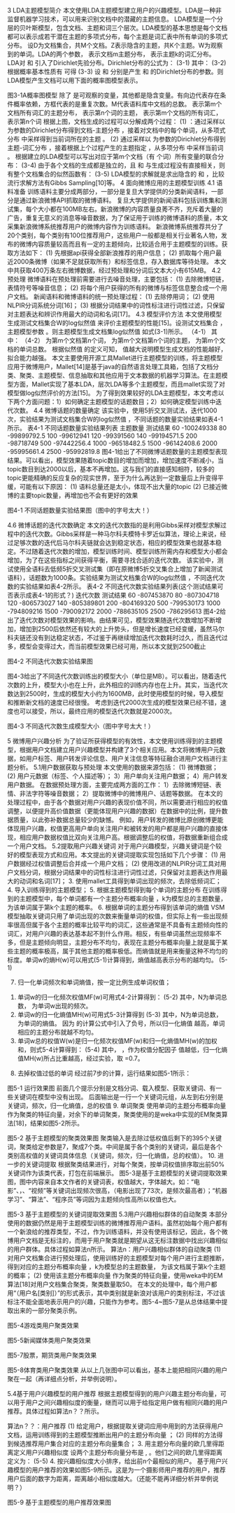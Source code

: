 3	LDA主题模型简介
本文使用LDA主题模型建立用户的兴趣模型。LDA是一种非监督机器学习技术，可以用来识别文档中的潜藏的主题信息。
LDA模型是一个分层的贝叶斯模型，包含文档、主题和词三个层次。LDA模型的基本思想是每个文档都可以表示成若干潜在主题的多项式分布，每个主题是词汇表中所有单词的多项式分布。
设D为文档集合，共M个文档。Z表示隐含的主题，共K个主题。W为观察到的单词。LDA的两个参数， 表示文档m主题分布， 表示主题k的词汇分布。
LDA对 和 引入了Dirichlet先验分布。Dirichlet分布的公式为：
	 	(3-1)
其中：
	 	(3-2)
根据概率基本性质有   可得
	 	(3-3)
设 和  分别是产生 和  的Dirichlet分布的参数。则LDA模型产生文档可以用下面的概率图模型表示。
 
图3-1A概率图模型
除了 是可观察的变量，其他都是隐含变量。有向边代表存在条件概率依赖，方框代表的是重复次数。M代表语料库中文档的总数。 表示第m个文档所有词汇的主题分布， 表示第n个词的主题， 表示第m个文档的所有词汇， 表示第n个词
根据上图，文档生成的过程可以分解成两个过程：
(1)  ：通过采样以 为参数的Dirichlet分布得到文档-主题分布 ，接着对文档中的每个单词，从多项式分布 中采样得到当前词所在的主题 。
(2)  通过采样以 为参数的Dirichlet分布得到主题-词汇分布 ，接着根据上个过程产生的主题指定 ，从多项分布 中采样当前词 。
根据建立的LDA模型可以写出对应于第m个文档（有 个词）所有变量的联合分布：
 	(3-4)
由于各个文档的生成都是独立的，且 和 与生成过程没有直接相关，则有整个文档集合的似然函数有：
	 	(3-5)
LDA模型的求解就是求出隐含的 和 ，比较流行求解方法有Gibbs Sampling[10]等。
4	面向微博应用的主题模型训练
4.1	语料准备
训练语料主要分成两部分，一部分是复旦大学提供的分类新闻语料，一部分是通过新浪微博API抓取的微博语料。
复旦大学提供的新闻语料包括训练集和测试集，每个大小都在100MB左右。新浪微博的内容质量良莠不齐，充斥着大量的广告，重复无意义的消息等噪音数据，为了保证用于训练的微博语料的质量，本文采集新浪微博系统推荐用户的微博内容作为训练语料。
新浪微博系统推荐共分了20个类别，每个类别有100位推荐用户，这些用户一般都是相关行业著名人物，发布的微博内容质量较高而且有一定的主题倾向，比较适合用于主题模型的训练。获取方法如下：
(1) 先根据api获得全部新浪推荐的用户信息；
(2) 抓取每个用户最近2000条微博（如果不足就获取所有）和标签信息，存入数据库等待处理。
本文中共获取400万条左右微博数据，经过预处理和分词后文本大小有615MB。
4.2	预处理
微博语料在预处理前需要进行去噪音处理，主要包括：
(1) 去除微博短链，表情符号等噪音信息；
(2) 将每个用户获得的所有的微博与标签信息整合成一个用户文档。
新闻语料和微博语料的统一预处理过程：
(1) 去除停用词；
(2) 使用NLPIR分词系统分词[16]；
(3) 根据分词结果中的词性标注进行词性过滤，只保留对主题表达和辨识作用最大的动词和名词[17]。
4.3	模型评价方法
本文使用模型生成测试文档集合W的log似然值 来评价主题模型的性能[15]。设测试文档集合 ， 主题模型参数 。则主题模型生成文档集log似然值 如式(3-1)所示。
	  	（4-1）
其中：
	 	（4-2）
 为第m个文档第n个词， 为第m个文档第n个词的主题， 为第m个文档的单词总数。 
根据似然值 的定义可知， 值越大说明模型生成文档的性能越好，拟合能力越强。
本文主要使用开源工具Mallet进行主题模型的训练，将主题模型应用于微博用户，Mallet[14]是基于java的自然语言处理工具箱，包括了文档分类、聚类、主题模型、信息抽取和其他应用于文本数据的机器学习算法。在主题模型方面，Mallet实现了基本LDA，层次LDA等多个主题模型，而且mallet实现了对模型做log似然评价的方法[15]。
为了得到效果较好的LDA主题模型，本文考虑以下两个方面问题：1）如何确定主题模型的话题数目；2）如何确定模型训练中迭代次数。
4.4	微博话题的数量确定
该实验中，使用5折交叉测试法，迭代1000次，实验结果为测试文档集合W的log似然值 ，不同话题的数量实验结果如表4-1所示。
表4-1 不同话题数量实验结果列表
主题数量	测试结果
60	-100249338
80	-99899792.5
100	-99612941
120	-99391560
140	-99194571.5
200	-98718749
500	-97442256.4
1000	-96518482.5
1500	-96142408.6
2000	-95995661.4
2500	-95992819.8
图4-1给出了不同微博话题数量的主题模型表现结果。可以看出，模型效果随着topic数目的增加而增加，增加速度不断减小，当topic数目到达2000以后，基本不再增加。这与我们的直接感知相符，较多的topic更能精确的反应复杂的现实世界，至于为什么再达到一定数量后上升变得平缓，可能有以下原因：
(1) 语料总量还是太小，体现不出大量的topic
(2) 已接近微博的主要topic数量，再增加也不会有更好的效果

 
图4-1 不同话题数量实验结果图（图中的字号太大！）


4.6	微博话题的迭代次数确定
本文的迭代次数指的是利用Gibbs采样对模型求解过程中的迭代次数。Gibbs采样是一种马尔科夫模特卡罗近似算法，理论上来说，经过足够次数的迭代后马尔科夫链就会达到稳定状态，相应的模型效果也就基本稳定。不过随着迭代次数的增加，模型训练时间、模型训练所需内存和模型大小都会增加，为了在这些指标之间获得平衡，需要寻找合适的迭代次数。
该实验中，测试使用全语料去低频5折交叉测试集（即在原微博5折交叉集合上增加了新闻测试语料），话题数为1000条。实验结果为测试文档集合W的log似然值 ，不同迭代次数的实验结果如表4-2所示。
表4-2 不同迭代次数实验结果列表(这个测试结果可否表示成表4-1的形式？)
迭代次数	测试结果
60	-807453870
80	-807304718
120	-806573027
140	-805389801
200	-804169320
500	-799530173
1000	-794809216
1500	-790092172
2000	-788635105
2500	-786295613
图4-2给出了迭代次数对模型效果的影响。由结果可见，模型效果随迭代次数增加不断增加，增加到2500后依然还有较大的上升势头，但是增长速度已经变缓，虽然马尔科夫链还没有到达稳定状态，不过鉴于再继续增加迭代次数耗时过久，而且迭代过多，模型会变得过大，而当前模型效果已经可用，所以本文就到2500截止
 
图4-2 不同迭代次数实验结果图



图4-3给出了不同迭代次数训练出的模型大小（单位是MB）。可以看出，随着迭代次数的上升，模型大小也在上升，此外相应的训练内存也在上升。其实，当迭代次数达到2500时，生成的模型大小约为1600MB，此时使用模型的时候，导入模型和推断新文档的速度已经很慢。
考虑到迭代2000次生成的模型效果已经不错，速度也可以接受，所以，最终应用的模型迭代次数就是2000次。

 
图4-3 不同迭代次数生成模型大小（图中字号太大！）

5	微博用户兴趣分析
为了验证所获得模型的有效性，本文使用训练得到的主题模型，根据用户文档建立用户兴趣模型并构建了3个相关应用。本文将微博用户元数据，如用户标签、用户转发评论信息、用户关注信息等特征融合进用户文档进行主题分析。
5.1用户数据获取与预处理
本文使用的数据来源包括：
(1) 微博数据；
(2) 用户元数据（标签、个人描述等）；
3）用户单向关注用户数据；
4）用户转发用户数据。
在数据预处理方面，主要完成两方面的工作：
1）去除微博短链、表情、非法字符等噪音数据；
2）提取微博中的微博用户、话题等数据。
在本文的处理过程中，由于各个数据对用户兴趣的表现价值不同，所以需要进行相应的权值调整，以便提升高价值数据（更能体现用户兴趣的数据）在数据中的比例，提升数据质量，以此弥补数据总量较少的缺憾。
例如，用户转发的微博比原创微博更能体现用户兴趣，权值更高用户单向关注用户和被转发的用户都是用户兴趣的直接体现，相应用户数据权值比双向关注用户高。根据调整后的权值，将数据重新组合成一个用户文档。
5.2提取用户兴趣关键词
对于用户兴趣模型，兴趣关键词是个较好的模型表现方式和应用。本文提出的关键词提取实现包括如下几个步骤：
(1) 用户数据经过权值调整后合并成一个用户文档；
(2) 使用改进的NLPIR分词工具对用户文档分词，根据分词结果中的词性标注进行词性过滤，只保留对主题表达作用最大的动词和名词[17]；
3.	使用mallet工具得到单词出现的频次，去除低频词汇；
4.	导入训练得到的主题模型；
5.	根据主题模型得到每个单词的主题分布
在训练得到的主题模型中，每个单词都有一个主题分布概率向量 ，k为模型总的主题数量，  为该单词属于第k个主题的概率。
6.	根据单词的主题分布得到该单词的熵值
VSM模型抽取关键词只用了单词出现的次数来衡量单词的权值，但实际上有一些出现频率很高但属于各个主题的概率比较平均的词汇，这些通常是不具备有主题倾向性的词汇，对用户兴趣的表达基本起不到什么作用。相反，有些单词虽然出现频率不多，但是主题倾向明显，主题分布不均匀，表现在主题分布概率向量上就是属于某些主题的概率极高，属于其他主题的概率极低。而熵值就是用来衡量这种不均匀的标度。单词w的熵H(w)可以用式(5-1)计算得到，熵值越高表示分布的越均匀。
	 	(5-1)

7.	归一化单词频次和单词熵值，按一定比例生成单词权值；
1)	单词w的归一化频次权值MF(w)可用式4-2计算得到：
	 	(5-2)
其中，N为单词总数， 为单词w出现的频次。
2)	单词w的归一化熵值MH(w)可用式5-3计算得到 
	 	(5-3)
其中，N为单词总数， 为单词的熵值。
因为 的计算公式中引入了负号，所以归一化熵值 越高，单词相应的主题分布就越不均匀。
3)	单词w总的权值W(w)是归一化频次权值MF(w)和归一化熵值MH(w)的加权和，则式5-4计算得到： 
	 	(5-4)
其中， ，作为权值分配因子 值越低，归一化熵值MH(w)所占比重越高，经过实验，取 =0.7。
8.	去掉权值过低的单词
经过前7步的计算，运行结果如图5-1所示：
 
图5-1 运行效果图
前面几个提示分别是文档分词、载入模型、获取关键词、有一些关键词在模型中没有出现。
后面输出是一行一个关键词元组，从左到右分别是关键词，频次，归一化熵值，总的权值
9.	单词聚类
使用单词的主题分布概率向量 作为聚类的特征向量，对余下的单词聚类，聚类使用的是weka中实现的EM聚类算法[18]，结果如图5-2所示。
 
图5-2 基于主题模型的聚类效果图
聚类输入是去除过低权值后剩下的395个关键词，聚类给定参数是7，聚成7个类。中间是属于各个类别的关键词，最后是各个类别高权值的关键词具体信息（关键词，频次，归一化熵值，总的权值）。
10.	进一步的关键词提取
根据聚类结果进行，对每个聚类，按单词权值排序取出前50%关键词作为该类代表，打包在前端展示。
图5-3是基于主题模型的关键词提取效果图，图中内容来自本文作者的关键词表，权值越大，字体越大。如：“电影”、，、“视频”等关键词出现频次很高，（电影出现了73次，是频次最高者）；“机器学习”、“算法”、“程序员”等词因为主题倾向性高所以权值也大。
 
图5-3 基于主题模型的关键词提取效果图
5.3用户兴趣相似群体的自动聚类
本部分使用的数据仍然是用于主题模型训练的微博推荐用户语料。虽然初始每个用户都有一个新浪给的推荐类型，不过，作为训练语料，并没有使用该标记，因此，各个微博用户文档是无标注的，而用于用户聚类就是期望从这无标注数据中找出兴趣相似的用户群体。具体过程如算法n所示。
算法n：用户兴趣相似群体的自动聚类
(1) 对用户文档集合进行预处理后，使用训练好的主题模型对每个用户进行主题推断，得到对应的主题分布概率向量  ，k为模型总的主题数量， 为该文档属于第k个主题的概率；
(2) 使用该主题分布概率向量 作为聚类的特征向量，使用weka中的EM算法[18]对用户文档集合聚类，聚类数量取50。
在本文的处理中，每个用户都用“（用户名[类别]）”的形式表示，其中类别就是新浪对该用户的类别标注，不过该标注不能全面地表示用户的兴趣，只能作为参考。图5-4~图5-7是从总体结果中提取出来的一部分聚类示例。
 
图5-4游戏类用户聚类效果
 
图5-5新闻媒体类用户聚类效果
 
图5-7股票，期货类用户聚类效果
 
图5-8体育类用户聚类效果
从以上几张图中可以看出，基本上能把相同兴趣的用户聚在一起（再详细点分析，并举例说明）。

5.4基于用户兴趣模型的用户推荐
根据主题模型得到的用户兴趣主题分布向量，可以用于用户之间兴趣相似度的衡量，继而可以用于给指定用户做有相同兴趣的用户推荐。具体过程如算法n？？所示。

算法n？？：用户推荐
(1) 给定用户，根据提取关键词应用中用到的方法获得用户文档，运用训练得到的主题模型推断出用户的主题分布向量 ；
(2) 同样的方法得到候选推荐用户集合对应的主题分布向量集合；
3.	用主题分布向量的欧几里得距离定义用户兴趣相似度
设两个主题分布向量分布是 , 。他们之间的欧几里得距离定义为：
	  	(5-5)
4.	按兴趣相似度大小排序，给出前n个最相似的用户。
基于用户兴趣模型的用户推荐的效果如图5-9所示。这是为一个摄影师用户推荐的用户，推荐用户后面的数字为距离，距离越小相似度越大。（还能不能再详细分析并举例说明？）

 
图5-9 基于主题模型的用户推荐效果图

